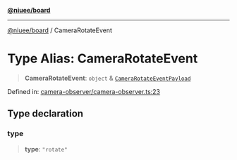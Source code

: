 [**@niuee/board**](../README.md)

***

[@niuee/board](../globals.md) / CameraRotateEvent

# Type Alias: CameraRotateEvent

> **CameraRotateEvent**: `object` & [`CameraRotateEventPayload`](CameraRotateEventPayload.md)

Defined in: [camera-observer/camera-observer.ts:23](https://github.com/niuee/board/blob/a0a1179721d4f4b943b6a9bc156753ac9737e502/src/camera-observer/camera-observer.ts#L23)

## Type declaration

### type

> **type**: `"rotate"`
